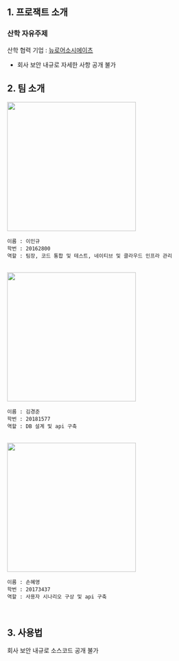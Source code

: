 ## 1. 프로잭트 소개

### 산학 자유주제

산학 협력 기업 : [뉴로어소시에이츠](https://neuroacs.com/pages/about.html)

- 회사 보안 내규로 자세한 사항 공개 불가

## 2. 팀 소개

<img src = "https://user-images.githubusercontent.com/55734369/113570530-7dacee00-964f-11eb-96f1-4b98f5abab99.jpg" width="300px">

```
이름 : 이인규
학번 : 20162800
역할 : 팀장, 코드 통합 및 테스트, 네이티브 및 클라우드 인프라 관리
```

<br>

<img src = "https://user-images.githubusercontent.com/55734369/113569837-1fcbd680-964e-11eb-9c32-4a4ed53dcce1.jpg" width="300px">

```
이름 : 김경준
학번 : 20181577
역할 : DB 설계 및 api 구축
```

<br>

<img src = "https://user-images.githubusercontent.com/55734369/113570113-a84a7700-964e-11eb-913a-247a05e7e209.jpg" width="300px">

```
이름 : 손혜영
학번 : 20173437
역할 : 사용자 시나리오 구상 및 api 구축
``` 
<br>

## 3. 사용법

회사 보안 내규로 소스코드 공개 불가
